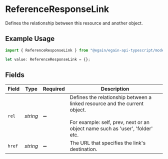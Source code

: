 # ReferenceResponseLink

Defines the relationship between this resource and another object.

## Example Usage

```typescript
import { ReferenceResponseLink } from "@egain/egain-api-typescript/models";

let value: ReferenceResponseLink = {};
```

## Fields

| Field                                                                                                                                                             | Type                                                                                                                                                              | Required                                                                                                                                                          | Description                                                                                                                                                       |
| ----------------------------------------------------------------------------------------------------------------------------------------------------------------- | ----------------------------------------------------------------------------------------------------------------------------------------------------------------- | ----------------------------------------------------------------------------------------------------------------------------------------------------------------- | ----------------------------------------------------------------------------------------------------------------------------------------------------------------- |
| `rel`                                                                                                                                                             | *string*                                                                                                                                                          | :heavy_minus_sign:                                                                                                                                                | Defines the relationship between a linked resource and the current object. <br><br> For example: self, prev, next or an object name such as 'user', 'folder' etc. |
| `href`                                                                                                                                                            | *string*                                                                                                                                                          | :heavy_minus_sign:                                                                                                                                                | The URL that specifies the link's destination.                                                                                                                    |